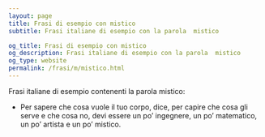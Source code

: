 ```yaml
---
layout: page
title: Frasi di esempio con mistico 
subtitle: Frasi italiane di esempio con la parola  mistico

og_title: Frasi di esempio con mistico 
og_description: Frasi italiane di esempio con la parola  mistico
og_type: website
permalink: /frasi/m/mistico.html
---
```


Frasi italiane di esempio contenenti la parola mistico:


- Per sapere che cosa vuole il tuo corpo, dice, per capire che cosa gli serve e che cosa no, devi essere un po’ ingegnere, un po’ matematico, un po’ artista e un po’ mistico.
